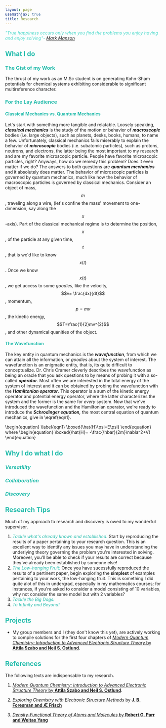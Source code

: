 ```yaml
---
layout: page
usemathjax: true
title: Research
---
```



<span style = "color:#55DBCD">*"True happiness occurs only when you find the problems you enjoy having and enjoy solving"- [Mark Manson](https://markmanson.net/)* </span>

## <span style = "color:#28bdad">What I do</span>
### <span style = "color:#28bdad">The Gist of my Work</span>
The thrust of my work as an M.Sc student is on generating Kohn-Sham potentials for chemical systems exhibiting considerable to significant multireference character.

### <span style = "color:#28bdad">For the Lay Audience</span>
#### <span style = "color:#28bdad">Classical Mechanics vs. Quantum Mechanics</span>
Let's start with something more tangible and relatable. Loosely speaking, **_classical mechanics_** is the study of the motion or behavior of **_macroscopic_** bodies (i.e. large objects), such as planets, desks, books, humans, to name a few. Unfortunately, classical mechanics fails miserably to explain the behavior of **_microscopic_** bodies (i.e. subatomic particles), such as protons, neutrons, and electrons, the latter being the most important to my research and are my favorite microscopic particle. People have favorite microscopic particles, right? Anyways, how do we remedy this problem? Does it even matter if we do? The answers to both questions are **_quantum mechanics_** and it absolutely does matter. The behavior of microscopic particles is governed by quantum mechanics, much like how the behavior of macroscopic particles is governed by classical mechanics. Consider an object of mass, $$m$$, traveling along a wire, (let's confine the mass' movement to one-dimension, say along the $$x$$-axis). Part of the classical mechanical regime is to determine the position, $$x$$, of the particle at any given time, $$t$$, that is we'd like to know $$x(t)$$. Once we know $$x(t)$$, we get access to some *goodies*, like the velocity, $$v= \frac{dx}{dt}$$, momentum, $$p=mv$$, the kinetic energy, $$T=\frac{1}{2}mv^{2}$$, and other dynamical quanities of the object.

#### <span style = "color:#28bdad">The Wavefunction</span>
The key entity in quantum mechanics is the **_wavefunction_**, from which we can attain all the information, or *goodies* about the system of interest. The wavefunction is an enigmatic entity, that is, its quite difficult to conceptualize. Dr. Chris Cramer cleverly describes the wavefunction as being an oracle that you ask questions to by means of probing it with a so-called **_operator_**. Most often we are interested in the total energy of the system of interest and it can be obtained by probing the wavefunction with the **_Hamiltonian operator._** This operator is a sum of the kinetic energy operator and potential energy operator, where the latter characterizes the system and the former is the same for *every* system. Now that we've introduced the wavefunction and the Hamiltonian operator, we're ready to introduce the **_Schrodinger equation,_** the most central equation of quantum mechanics, give in \eqref{eqn1}. 


\begin{equation}
\label{eqn1}
\boxed{\hat{H}\psi=E\psi} 
\end{equation}
where
\begin{equation}
\boxed{\hat{H}= -\frac{\hbar}{2m}\nabla^2+V} 
\end{equation}




## <span style = "color:#28bdad">Why I do what I do</span>
### <span style = "color:#28bdad">*Versatility*</span>
### <span style = "color:#28bdad">*Collaboration*</span>
### <span style = "color:#28bdad">*Discovery*</span>

## <span style = "color:#28bdad">Research Tips</span>
Much of my approach to research and discovery is owed to my wonderful supervisor. 
1. <span style = "color:#28bdad">*Tackle what's already known and established:*</span>
Start by reproducing the results of a paper pertaining to your research question. This is an excellent way to identify any issues you may have in understanding the underlying theory governing the problem you're interested in solving. Moreover, you'll be able to check if your results are correct because they've already been established by someone else!
2. <span style = "color:#28bdad">*The Low-hanging Fruit:*</span>
Once you have sucessfully reproduced the results of a pertinent paper, begin exploring the **simplest** of examples pertaining to your work, the low-hanging fruit. This is something I did quite alot of this in undergrad, especially in my mathematics courses; for instances, if you're asked to consider a model consisting of 10 variables, why not consider the same model but with 2 variables?
4. <span style = "color:#28bdad">*Tackle the Big Dogs:*</span>
5. <span style = "color:#28bdad">*To Infinity and Beyond!*</span>



## <span style = "color:#28bdad">Projects</span>
* My group members and I (they don't know this yet), are actively working to compile solutions for the first four chapters of [*Modern Quantum Chemistry: Introduction to Advanced Electronic Structure Theory* by **Attila Szabo and Neil S. Ostlund**](https://www.amazon.ca/Modern-Quantum-Chemistry-Introduction-Electronic/dp/0486691861/ref=sr_1_1?crid=2P59B0I98CA7H&keywords=szabo+quantum&qid=1645408717&sprefix=szabo+quantum%2Caps%2C72&sr=8-1). 

## <span style = "color:#28bdad">References</span>
The following texts are indispensable to my research.
1. [*Modern Quantum Chemistry: Introduction to Advanced Electronic Structure Theory* by **Attila Szabo and Neil S. Ostlund**](https://www.amazon.ca/Modern-Quantum-Chemistry-Introduction-Electronic/dp/0486691861/ref=sr_1_1?crid=2P59B0I98CA7H&keywords=szabo+quantum&qid=1645408717&sprefix=szabo+quantum%2Caps%2C72&sr=8-1). 

2. [*Exploring Chemistry with Electronic Structure Methods* by **J. B. Foresman and Æ Frisch**](https://gaussian.com/expchem3/)

3. [*Density-Functional Theory of Atoms and Molecules* by **Robert G. Parr and Weitao Yang**](https://www.amazon.ca/Density-Functional-Theory-Atoms-Molecules-Robert/dp/0195092767/ref=tmm_pap_swatch_0?_encoding=UTF8&qid=1645413337&sr=8-1)
